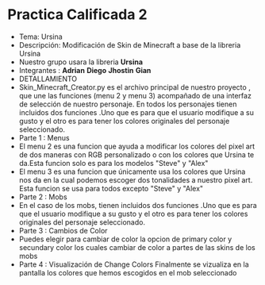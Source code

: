# Practica Calificada 2 
- Tema: Ursina
- Descripción: Modificación de Skin de Minecraft a base de la libreria Ursina 
- Nuestro grupo usara la libreria **Ursina**
- Integrantes : **Adrian** **Diego** **Jhostin** **Gian**
- DETALLAMIENTO
- Skin_Minecraft_Creator.py es el archivo principal de nuestro proyecto , que une las funciones (menu 2 y menu 3) acompañado de una interfaz de selección de nuestro personaje.
  En todos los personajes tienen incluidos dos funciones .Uno que es para que el usuario modifique a su gusto y el otro es para tener los colores originales del personaje           seleccionado.
- Parte 1 : Menus 
- El menu 2 es una funcion que ayuda a modificar los colores del pixel art de dos maneras con RGB personalizado o con los colores que Ursina te da.Esta funcion solo es para los     modelos "Steve" y "Alex"
- El menu 3 es una funcion que únicamente usa los colores que Ursina nos da en la cual podemos escoger dos tonalidades a nuestro pixel art. Esta funcion se usa para todos excepto   "Steve" y "Alex" 
- Parte 2 : Mobs
- En el caso de los mobs, tienen incluidos dos funciones .Uno que es para que el usuario modifique a su gusto y el otro es para tener los colores originales del personaje           seleccionado.
- Parte 3 : Cambios de Color
- Puedes elegir para cambiar de color la opcion de primary color y secundary color los cuales cambiar de color a partes de las skins de los mobs
- Parte 4 : Visualización de Change Colors
  Finalmente se vizualiza en la pantalla los colores que hemos escogidos en el mob seleccionado
